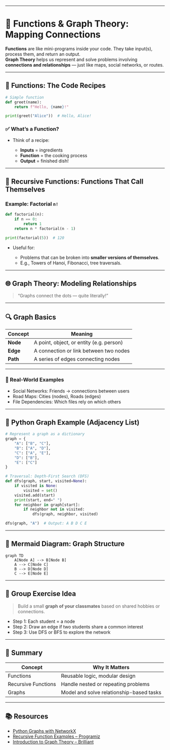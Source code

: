 
---

# 🔗 Functions & Graph Theory: Mapping Connections

**Functions** are like mini-programs inside your code. They take input(s), process them, and return an output.  
**Graph Theory** helps us represent and solve problems involving **connections and relationships** — just like maps, social networks, or routes.

---

## 🧠 Functions: The Code Recipes

```python
# Simple function
def greet(name):
    return f"Hello, {name}!"

print(greet("Alice"))  # Hello, Alice!
````

### ✅ What’s a Function?

* Think of a recipe:

  * **Inputs** = ingredients
  * **Function** = the cooking process
  * **Output** = finished dish!

---

## 🔁 Recursive Functions: Functions That Call Themselves

### Example: Factorial `n!`

```python
def factorial(n):
    if n == 0:
        return 1
    return n * factorial(n - 1)

print(factorial(5))  # 120
```

* Useful for:

  * Problems that can be broken into **smaller versions of themselves**.
  * E.g., Towers of Hanoi, Fibonacci, tree traversals.

---

## 🌐 Graph Theory: Modeling Relationships

> “Graphs connect the dots — quite literally!”

---

## 🔍 Graph Basics

| Concept  | Meaning                                  |
| -------- | ---------------------------------------- |
| **Node** | A point, object, or entity (e.g. person) |
| **Edge** | A connection or link between two nodes   |
| **Path** | A series of edges connecting nodes       |

---

### 🧠 Real-World Examples

* Social Networks: Friends → connections between users
* Road Maps: Cities (nodes), Roads (edges)
* File Dependencies: Which files rely on which others

---

## 🐍 Python Graph Example (Adjacency List)

```python
# Represent a graph as a dictionary
graph = {
    "A": ["B", "C"],
    "B": ["A", "D"],
    "C": ["A", "E"],
    "D": ["B"],
    "E": ["C"]
}

# Traversal: Depth-First Search (DFS)
def dfs(graph, start, visited=None):
    if visited is None:
        visited = set()
    visited.add(start)
    print(start, end=" ")
    for neighbor in graph[start]:
        if neighbor not in visited:
            dfs(graph, neighbor, visited)

dfs(graph, "A")  # Output: A B D C E
```

---

## 🔄 Mermaid Diagram: Graph Structure

```mermaid
graph TD
    A[Node A] --> B[Node B]
    A --> C[Node C]
    B --> D[Node D]
    C --> E[Node E]
```

---

## 🤝 Group Exercise Idea

> Build a small **graph of your classmates** based on shared hobbies or connections.

* Step 1: Each student = a node
* Step 2: Draw an edge if two students share a common interest
* Step 3: Use DFS or BFS to explore the network

---

## 🧠 Summary

| Concept             | Why It Matters                           |
| ------------------- | ---------------------------------------- |
| Functions           | Reusable logic, modular design           |
| Recursive Functions | Handle nested or repeating problems      |
| Graphs              | Model and solve relationship-based tasks |

---

## 📚 Resources

* [Python Graphs with NetworkX](https://networkx.org/)
* [Recursive Function Examples – Programiz](https://www.programiz.com/python-programming/recursion)
* [Introduction to Graph Theory – Brilliant](https://brilliant.org/wiki/graph-theory/)

